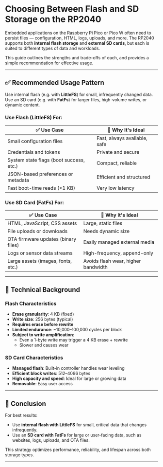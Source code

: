 # Choosing Between Flash and SD Storage on the RP2040

Embedded applications on the Raspberry Pi Pico or Pico W often need to persist files — configuration, HTML, logs, uploads, and more. The RP2040 supports both **internal flash storage** and **external SD cards**, but each is suited to different types of data and workloads.

This guide outlines the strengths and trade-offs of each, and provides a simple recommendation for effective usage.

---

## ✅ Recommended Usage Pattern

Use internal flash (e.g. with **LittleFS**) for small, infrequently changed data.  
Use an SD card (e.g. with **FatFs**) for larger files, high-volume writes, or dynamic content.

### Use Flash (LittleFS) For:

| ✅ Use Case                              | 🧠 Why It's Ideal                      |
|------------------------------------------|----------------------------------------|
| Small configuration files                | Fast, always available, safe           |
| Credentials and tokens                   | Private and secure                     |
| System state flags (boot success, etc.)  | Compact, reliable                      |
| JSON-based preferences or metadata       | Efficient and structured               |
| Fast boot-time reads (<1 KB)             | Very low latency                       |

### Use SD Card (FatFs) For:

| ✅ Use Case                              | 🧠 Why It's Ideal                      |
|------------------------------------------|----------------------------------------|
| HTML, JavaScript, CSS assets             | Large, static files                    |
| File uploads or downloads                | Needs dynamic size                     |
| OTA firmware updates (binary files)      | Easily managed external media          |
| Logs or sensor data streams              | High-frequency, append-only            |
| Large assets (images, fonts, etc.)       | Avoids flash wear, higher bandwidth    |

---

## 🧱 Technical Background

### Flash Characteristics

- **Erase granularity**: 4 KB (fixed)
- **Write size**: 256 bytes (typical)
- **Requires erase before rewrite**
- **Limited endurance**: ~10,000–100,000 cycles per block
- **Subject to write amplification**:
  - Even a 1-byte write may trigger a 4 KB erase + rewrite
  - Slower and causes wear

### SD Card Characteristics

- **Managed flash**: Built-in controller handles wear leveling
- **Efficient block writes**: 512–4096 bytes
- **High capacity and speed**: Ideal for large or growing data
- **Removable**: Easy user access

---

## 🏁 Conclusion

For best results:

- Use **internal flash with LittleFS** for small, critical data that changes infrequently.
- Use an **SD card with FatFs** for large or user-facing data, such as websites, logs, uploads, and OTA files.

This strategy optimizes performance, reliability, and lifespan across both storage types.

---
